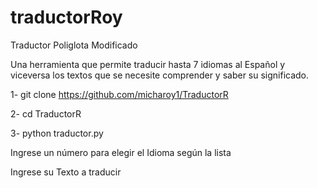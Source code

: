 # traductorRoy

Traductor Poliglota Modificado

Una herramienta que  permite traducir hasta 7 idiomas al Español y viceversa los textos que se necesite comprender y saber su significado.

1- git clone https://github.com/micharoy1/TraductorR

2- cd TraductorR

3- python traductor.py

Ingrese un número para elegir el Idioma según la lista

Ingrese su Texto  a traducir
